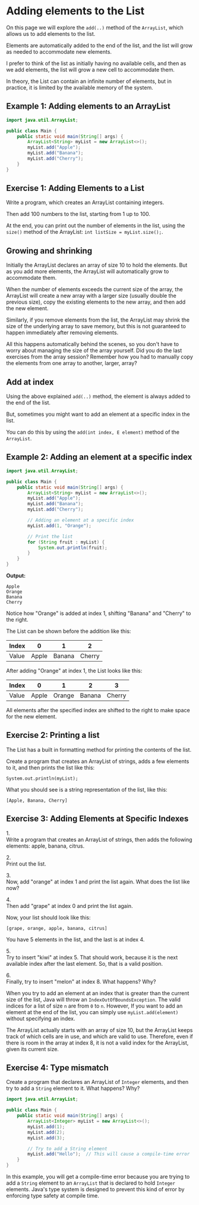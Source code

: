 # Adding elements to the List

On this page we will explore the `add(..)` method of the `ArrayList`, which allows us to add elements to the list.

Elements are automatically added to the end of the list, and the list will grow as needed to accommodate new elements.

I prefer to think of the list as initially having no available cells, and then as we add elements, the list will grow a new cell to accommodate them.

In theory, the List can contain an infinite number of elements, but in practice, it is limited by the available memory of the system.

## Example 1: Adding elements to an ArrayList
```java
import java.util.ArrayList;

public class Main {
    public static void main(String[] args) {
        ArrayList<String> myList = new ArrayList<>();
        myList.add("Apple");
        myList.add("Banana");
        myList.add("Cherry");
    }
}
```



## Exercise 1: Adding Elements to a List

Write a program, which creates an ArrayList containing integers.

Then add 100 numbers to the list, starting from 1 up to 100.

At the end, you can print out the number of elements in the list, using the `size()` method of the ArrayList: `int listSize = myList.size();`.

## Growing and shrinking
Initially the ArrayList declares an array of size 10 to hold the elements. But as you add more elements, the ArrayList will automatically grow to accommodate them.

When the number of elements exceeds the current size of the array, the ArrayList will create a new array with a larger size (usually double the previous size), copy the existing elements to the new array, and then add the new element.

Similarly, if you remove elements from the list, the ArrayList may shrink the size of the underlying array to save memory, but this is not guaranteed to happen immediately after removing elements.

All this happens automatically behind the scenes, so you don't have to worry about managing the size of the array yourself. Did you do the last exercises from the array session? Remember how you had to manually copy the elements from one array to another, larger, array?

## Add at index
Using the above explained `add(..)` method, the element is always added to the end of the list.

But, sometimes you might want to add an element at a specific index in the list.

You can do this by using the `add(int index, E element)` method of the `ArrayList`.

## Example 2: Adding an element at a specific index
```java
import java.util.ArrayList;

public class Main {
    public static void main(String[] args) {
        ArrayList<String> myList = new ArrayList<>();
        myList.add("Apple");
        myList.add("Banana");
        myList.add("Cherry");

        // Adding an element at a specific index
        myList.add(1, "Orange");

        // Print the list
        for (String fruit : myList) {
            System.out.println(fruit);
        }
    }
}
```

**Output:**
```
Apple
Orange
Banana
Cherry
```

Notice how "Orange" is added at index 1, shifting "Banana" and "Cherry" to the right.

The List can be shown before the addition like this:

| Index | 0     | 1      | 2      |
|-------|-------|--------|--------|
| Value | Apple | Banana | Cherry |

After adding "Orange" at index 1, the List looks like this:

| Index | 0     | 1      | 2      | 3      |
|-------|-------|--------|--------|--------|
| Value | Apple | Orange | Banana | Cherry |

All elements after the specified index are shifted to the right to make space for the new element.

## Exercise 2: Printing a list
The List has a built in formatting method for printing the contents of the list.

Create a program that creates an ArrayList of strings, adds a few elements to it, and then prints the list like this:

`System.out.println(myList);`

What you should see is a string representation of the list, like this:

```
[Apple, Banana, Cherry]
```

## Exercise 3: Adding Elements at Specific Indexes

1.\
Write a program that creates an ArrayList of strings, then adds the following elements: apple, banana, citrus.

2.\
Print out the list.

3.\
Now, add "orange" at index 1 and print the list again. What does the list like now?

4.\
Then add "grape" at index 0 and print the list again.

Now, your list should look like this:

```
[grape, orange, apple, banana, citrus]
```

You have 5 elements in the list, and the last is at index 4. 

5.\
Try to insert "kiwi" at index 5. That should work, because it is the next available index after the last element. So, that is a valid position.

6.\
Finally, try to insert "melon" at index 8. What happens? Why?

<hint title="Hint">

When you try to add an element at an index that is greater than the current size of the list, Java will throw an `IndexOutOfBoundsException`. The valid indices for a list of size `n` are from `0` to `n`. However, If you want to add an element at the end of the list, you can simply use `myList.add(element)` without specifying an index.

The ArrayList actually starts with an array of size 10, but the ArrayList keeps track of which cells are in use, and which are valid to use. Therefore, even if there is room in the array at index 8, it is not a valid index for the ArrayList, given its current size.

</hint>


## Exercise 4: Type mismatch

Create a program that declares an ArrayList of `Integer` elements, and then try to add a `String` element to it. What happens? Why?

```java
import java.util.ArrayList;

public class Main {
    public static void main(String[] args) {
        ArrayList<Integer> myList = new ArrayList<>();
        myList.add(1);
        myList.add(2);
        myList.add(3);

        // Try to add a String element
        myList.add("Hello");  // This will cause a compile-time error
    }
}
```

In this example, you will get a compile-time error because you are trying to add a `String` element to an `ArrayList` that is declared to hold `Integer` elements. Java's type system is designed to prevent this kind of error by enforcing type safety at compile time.
